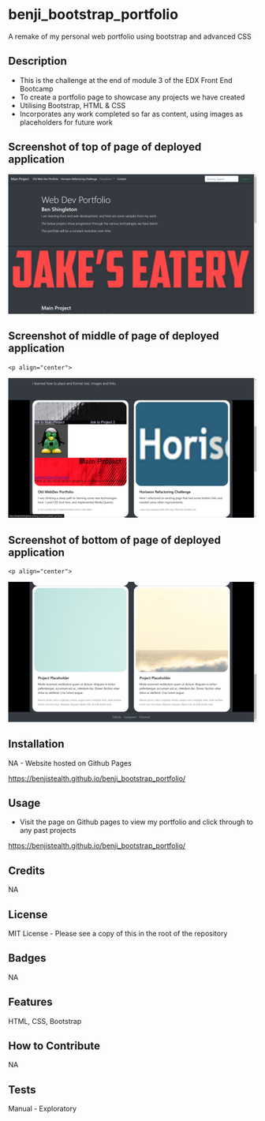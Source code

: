# benji_bootstrap_portfolio
A remake of my personal web portfolio using bootstrap and advanced CSS

## Description

- This is the challenge at the end of module 3 of the EDX Front End Bootcamp
- To create a portfolio page to showcase any projects we have created
- Utilising Bootstrap, HTML & CSS
- Incorporates any work completed so far as content, using images as placeholders for future work

## Screenshot of top of page of deployed application

    
  <img alt="Screenshot_1" src="assets\images\screenshot1.png">


## Screenshot of middle of page of deployed application

    <p align="center">
  <img alt="Screenshot_2" src="assets\images\screenshot2.png">
</p>

## Screenshot of bottom of page of deployed application

    <p align="center">
  <img alt="Screenshot_2" src="assets\images\screenshot3.png">
</p>

## Installation

NA - Website hosted on Github Pages

https://benjistealth.github.io/benji_bootstrap_portfolio/

## Usage

- Visit the page on Github pages to view my portfolio and click through to any past projects

https://benjistealth.github.io/benji_bootstrap_portfolio/

## Credits

NA

## License

MIT License - Please see a copy of this in the root of the repository


## Badges

NA

## Features

HTML, CSS, Bootstrap

## How to Contribute

NA

## Tests

Manual - Exploratory
